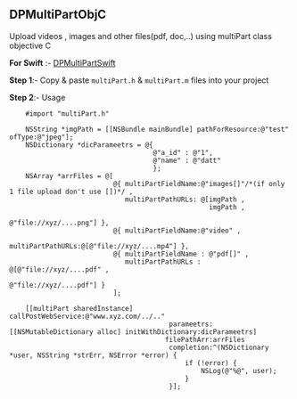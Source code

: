 ## DPMultiPartObjC
Upload videos , images and other files(pdf, doc,..) using multiPart class objective C 

**For Swift** :- [DPMultiPartSwift](https://github.com/Datt1994/MultiPartSwift)

**Step 1**:-  Copy & paste `multiPart.h` & `multiPart.m` files into your project 

**Step 2**:-  Usage 
```objc
    #import "multiPart.h"

    NSString *imgPath = [[NSBundle mainBundle] pathForResource:@"test" ofType:@"jpeg"];
    NSDictionary *dicParameetrs = @{
                                    @"a_id" : @"1",
                                    @"name" : @"datt"
                                    };
    NSArray *arrFiles = @[
                          @{ multiPartFieldName:@"images[]"/*(if only 1 file upload don't use [])*/ ,
                             multiPartPathURLs: @[imgPath ,
                                                  imgPath ,
                                                 @"file://xyz/....png"] },
                          @{ multiPartFieldName:@"video" ,
                             multiPartPathURLs:@[@"file://xyz/....mp4"] },
                          @{ multiPartFieldName : @"pdf[]" ,
                             multiPartPathURLs : @[@"file://xyz/....pdf" ,
                                                  @"file://xyz/....pdf"] }
                          ];
    
    [[multiPart sharedInstance] callPostWebService:@"www.xyz.com/../.."
                                        parameetrs:[[NSMutableDictionary alloc] initWithDictionary:dicParameetrs]
                                       filePathArr:arrFiles
                                        completion:^(NSDictionary *user, NSString *strErr, NSError *error) {
                                            if (!error) {
                                                NSLog(@"%@", user);
                                            }
                                        }];
```
